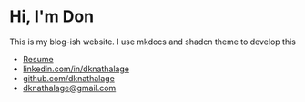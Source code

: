 # Hi, I'm Don

This is my blog-ish website. I use mkdocs and shadcn theme to develop this

- [Resume](https://dknathalage.github.io/resume/don-athalage-generic.html)
- [linkedin.com/in/dknathalage](https://www.linkedin.com/in/dknathalage)
- [github.com/dknathalage](https://github.com/dknathalage)
- [dknathalage@gmail.com](mailto:dknathalage@gmail.com)
